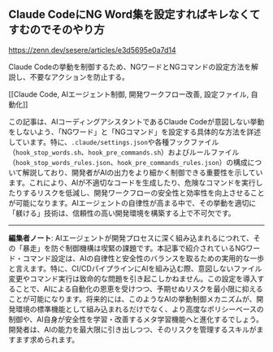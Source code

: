 ## Claude CodeにNG Word集を設定すればキレなくてすむのでそのやり方

https://zenn.dev/sesere/articles/e3d5695e0a7d14

Claude Codeの挙動を制御するため、NGワードとNGコマンドの設定方法を解説し、不要なアクションを防止する。

[[Claude Code, AIエージェント制御, 開発ワークフロー改善, 設定ファイル, 自動化]]

この記事は、AIコーディングアシスタントであるClaude Codeが意図しない挙動をしないよう、「NGワード」と「NGコマンド」を設定する具体的な方法を詳述しています。特に、`.claude/settings.json`や各種フックファイル（`hook_stop_words.sh`、`hook_pre_commands.sh`）およびルールファイル（`hook_stop_words_rules.json`、`hook_pre_commands_rules.json`）の構成について解説しており、開発者がAIの出力をより細かく制御できる重要性を示しています。これにより、AIが不適切なコードを生成したり、危険なコマンドを実行したりするリスクを低減し、開発ワークフローの安全性と効率性を向上させることが可能になります。AIエージェントの自律性が高まる中で、その挙動を適切に「躾ける」技術は、信頼性の高い開発環境を構築する上で不可欠です。

---

**編集者ノート**: AIエージェントが開発プロセスに深く組み込まれるにつれて、その「暴走」を防ぐ制御機構は喫緊の課題です。本記事で紹介されているNGワード・コマンド設定は、AIの自律性と安全性のバランスを取るための実用的な一歩と言えます。特に、CI/CDパイプラインにAIを組み込む際、意図しないファイル変更やコマンド実行は致命的な問題を引き起こしかねません。この設定を導入することで、AIによる自動化の恩恵を受けつつ、予期せぬリスクを最小限に抑えることが可能になります。将来的には、このようなAIの挙動制御メカニズムが、開発環境の標準機能として組み込まれるだけでなく、より高度なポリシーベースの制御や、AI自身が安全性を学習・改善するメタ学習機能へと進化するでしょう。開発者は、AIの能力を最大限に引き出しつつ、そのリスクを管理するスキルがますます求められます。

